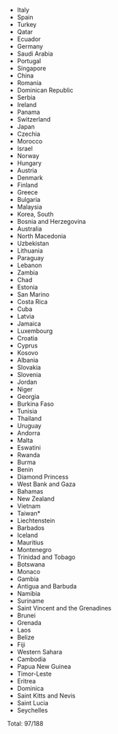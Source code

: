 * Italy
* Spain
* Turkey
* Qatar
* Ecuador
* Germany
* Saudi Arabia
* Portugal
* Singapore
* China
* Romania
* Dominican Republic
* Serbia
* Ireland
* Panama
* Switzerland
* Japan
* Czechia
* Morocco
* Israel
* Norway
* Hungary
* Austria
* Denmark
* Finland
* Greece
* Bulgaria
* Malaysia
* Korea, South
* Bosnia and Herzegovina
* Australia
* North Macedonia
* Uzbekistan
* Lithuania
* Paraguay
* Lebanon
* Zambia
* Chad
* Estonia
* San Marino
* Costa Rica
* Cuba
* Latvia
* Jamaica
* Luxembourg
* Croatia
* Cyprus
* Kosovo
* Albania
* Slovakia
* Slovenia
* Jordan
* Niger
* Georgia
* Burkina Faso
* Tunisia
* Thailand
* Uruguay
* Andorra
* Malta
* Eswatini
* Rwanda
* Burma
* Benin
* Diamond Princess
* West Bank and Gaza
* Bahamas
* New Zealand
* Vietnam
* Taiwan*
* Liechtenstein
* Barbados
* Iceland
* Mauritius
* Montenegro
* Trinidad and Tobago
* Botswana
* Monaco
* Gambia
* Antigua and Barbuda
* Namibia
* Suriname
* Saint Vincent and the Grenadines
* Brunei
* Grenada
* Laos
* Belize
* Fiji
* Western Sahara
* Cambodia
* Papua New Guinea
* Timor-Leste
* Eritrea
* Dominica
* Saint Kitts and Nevis
* Saint Lucia
* Seychelles

Total: 97/188
